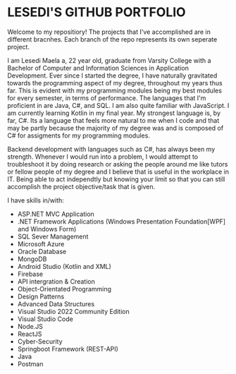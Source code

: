 # LESEDI'S GITHUB PORTFOLIO
Welcome to my repositiory! The projects that I've accomplished are in different bracnhes. Each branch of the repo represents its own seperate project.

I am Lesedi Maela a, 22 year old, graduate from Varsity College with a Bachelor of Computer and Information Sciences in Application Development. Ever since I started the degree, I have naturally gravitated towards the programming aspect of my degree, throughout my years thus far. This is evident with my programming modules being my best modules for every semester, in terms of performance. The languages that I'm proficient in are Java, C#, and SQL. I am also quite familiar with JavaScript. I am currently learning Kotlin in my final year. My strongest language is, by far, C#. Its a language that feels more natural to me when I code and that may be partly because the majority of my degree was and is composed of C# for assigments for my programming modules.

Backend development with languages such as C#, has always been my strength. Whenever I would run into a problem, I would attempt to troubleshoot it by doing research or asking the people around me like tutors or fellow people of my degree and I believe that is useful in the workplace in IT. Being able to act independtly but knowing your limit so that you can still accomplish the project objective/task that is given.

I have skills in/with:

* ASP.NET MVC Application
* .NET Framework Applications (Windows Presentation Foundation[WPF] and Windows Form)
* SQL Sever Management
* Microsoft Azure
* Oracle Database
* MongoDB
* Android Studio (Kotlin and XML)
* Firebase
* API intergration & Creation
* Object-Orientated Programming
* Design Patterns
* Advanced Data Structures
* Visual Studio 2022 Community Edition
* Visual Studio Code
* Node.JS
* ReactJS
* Cyber-Security
* Springboot Framework (REST-API)
* Java
* Postman

